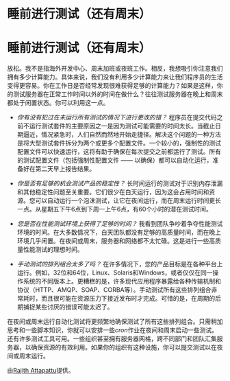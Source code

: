 # 睡前进行测试（还有周末）

# 睡前进行测试（还有周末）

放松。我不是指海外开发中心、周末加班或夜班工作。相反，我想吸引你注意我们拥有多少计算能力。具体来说，我们没有利用多少计算能力来让我们程序员的生活变得更容易。你在工作日是否经常发现很难获得足够的计算能力？如果是这样，你的测试服务器在正常工作时间以外的时间在做什么？往往测试服务器在晚上和周末都处于闲置状态。你可以利用这一点。

+   *你有没有犯过在未运行所有测试的情况下进行更改的错？* 程序员在提交代码之前不运行测试套件的主要原因之一是因为测试可能需要的时间太长。当截止日期逼近，情况紧急时，人们自然而然地开始走捷径。解决这个问题的一种方法是将大型测试套件拆分为两个或更多个配置文件。一个较小的，强制性的测试配置文件可以快速运行，这将有助于确保在每次提交之前都运行了测试。所有的测试配置文件（包括强制性配置文件 —— 以确保）都可以自动化运行，准备好在第二天早上报告结果。

+   *你是否有足够的机会测试产品的稳定性？* 长时间运行的测试对于识别内存泄漏和其他稳定性问题至关重要。它们很少在白天运行，因为这会占用时间和资源。您可以自动运行一个泡沫测试，让它在夜间运行，而在周末运行时间更长一点。从星期五下午6点到下周一上午6点，有60个小时的潜在测试时间。

+   *您是否在性能测试环境上获得了足够的时间？* 我看到团队争吵着争夺性能测试环境的时间。在大多数情况下，白天团队都没有足够的高质量时间，而在晚上环境几乎闲置。在夜间或周末，服务器和网络都不太忙碌。这是进行一些高质量性能测试的理想时间。

+   *手动测试的排列组合太多了吗？* 在许多情况下，您的产品目标是在各种平台上运行。例如，32位和64位，Linux、Solaris和Windows，或者仅仅在同一操作系统的不同版本上。更糟糕的是，许多现代应用程序暴露给各种传输机制和协议（HTTP、AMQP、SOAP、CORBA等）。手动测试所有这些排列组合非常耗时，而且很可能在资源压力下接近发布时才完成。可惜的是，在周期的后期捕捉某些讨厌的错误可能太迟了。

在夜间或周末运行自动化测试将更频繁地确保测试了所有这些排列组合。只需稍加思考和一些脚本知识，你就可以安排一些*cron*作业在夜间和周末启动一些测试。还有许多测试工具可用。一些组织甚至拥有服务器网格，跨不同部门和团队汇集服务器，以确保资源的有效利用。如果你的组织有这种设施，你可以提交测试以在夜间或周末运行。

由[Rajith Attapattu](http://programmer.97things.oreilly.com/wiki/index.php/Rajith_Attapattu)提供。

